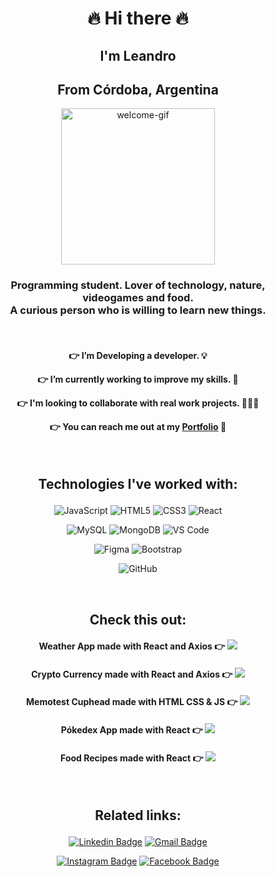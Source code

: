 <span align="center">

# :fire: Hi there :fire:
## I'm Leandro
## From Córdoba, Argentina


<p align="center">
  <img width="70%" height="250"  alt="welcome-gif" src="https://chods-cheats.com/uploads/monthly_2018_05/1511987001_profilegif.gif.1ef57615f3308eaf1a07d30312b7a163.gif">
  </p>
  
<h3 align="center">
 Programming student. Lover of technology, nature, videogames and food. <br> A curious person who is willing to learn new things.
</h3>

  <br>

<h4 align="center">
  
:point_right: I’m Developing a developer. :bulb: 

:point_right: I’m currently working to improve my skills. :hammer:

:point_right: I'm looking to collaborate with real work projects. 🧑‍🤝‍🧑

:point_right: You can reach me out at my [Portfolio](https://lpedicino.github.io/portfolio/) 📂

</h4>

<br>

<h2 align="center">

 Technologies I've worked with:
 
</h2>
 

 <span align="center"> 
 
![JavaScript](https://img.shields.io/badge/-JavaScript-black?style=flat-circle&logo=javascript)
![HTML5](https://img.shields.io/badge/-HTML5-E34F26?style=flat-circle&logo=html5&logoColor=white)
![CSS3](https://img.shields.io/badge/-CSS3-1572B6?style=flat-circle&logo=css3)
![React](https://img.shields.io/badge/-React-black?style=flat-circle&logo=react)

</span>

<span align="center">

![MySQL](https://img.shields.io/badge/-MySQL-add8e6?style=flat-circle&logo=mysql)
![MongoDB](https://img.shields.io/badge/-MongoDB-black?style=flat-circle&logo=mongodb)
![VS Code](https://img.shields.io/badge/-VS%20Code-007ACC?style=flat-circle&logo=visual-studio-code)


</span>

<span align="center">

![Figma](https://img.shields.io/badge/-Figma-181717?style=flat-circle&logo=figma)
![Bootstrap](https://img.shields.io/badge/-Bootstrap-563D7C?style=flat-circle&logo=bootstrap)

</span>

<span align="center">

![GitHub](https://img.shields.io/badge/-GitHub-181717?style=flat-circle&logo=github)

</span>


<br>

<span align="center">

## Check this out:


#### Weather App made with React and Axios :point_right:  [![](https://img.shields.io/badge/-Demo-yellow?style=flat-circle&labelColor=000000&logo=github&link=https:https://lpedicino.github.io/weather-app/)](https://lpedicino.github.io/weather-app/)

#### Crypto Currency made with React and Axios :point_right:  [![](https://img.shields.io/badge/-Demo-black?style=flat-circle&labelColor=000000&logo=github&link=https://lpedicino.github.io/Crypto-Currency/)](https://lpedicino.github.io/Crypto-Currency/)
 
 
 #### Memotest Cuphead made with HTML CSS & JS :point_right:  [![](https://img.shields.io/badge/-Demo-blue?style=flat-circle&labelColor=000000&logo=github&link=https:https://lpedicino.github.io/MemotestCuphead/)](https://lpedicino.github.io/MemotestCuphead/)
 
 
#### Pókedex App made with React  :point_right:  [![](https://img.shields.io/badge/-Demo-red?style=flat-circle&labelColor=000000&logo=github&link=https://lpedicino.github.io/pokeapp/)](https://lpedicino.github.io/pokeapp/)

 
 #### Food Recipes made with React :point_right:  [![](https://img.shields.io/badge/-Demo-orange?style=flat-circle&labelColor=000000&logo=github&link=https://lpedicino.github.io/food-recipes/)](https://lpedicino.github.io/food-recipes/)
 
 </span>

<br>

<h2 align="center">

 Related links: 
 
</h2>


<span align="center">

[![Linkedin Badge](https://img.shields.io/badge/-LeandroPedicino-0077b5?style=flat-circle&logo=Linkedin&logoColor=white&link=https://www.linkedin.com/in/leandro-pedicino/)](https://www.linkedin.com/in/leandro-pedicino/)
[![Gmail Badge](https://img.shields.io/badge/-leakomvial@gmail.com-c14438?style=flat-circle&logo=Gmail&logoColor=white&link=mailto:leakomvial@gmail.com)](mailto:leakomvial@gmail.com)


[![Instagram Badge](https://img.shields.io/badge/-leapedicino-purple?style=flat-circle&logo=instagram&logoColor=white&link=https://www.instagram.com/leapedicino/)](https://www.instagram.com/leapedicino/)
[![Facebook Badge](https://img.shields.io/badge/-leapedicino-3b5998?style=flat-circle&logo=facebook&logoColor=white&link=https://www.instagram.com/leapedicino/)](https://www.facebook.com/leapedicino/)

</span>
